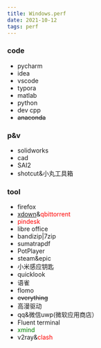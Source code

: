 ```yaml
---
title: Windows.perf
date: 2021-10-12
tags: perf
---
```

### code
 - pycharm
 - idea
 - vscode
 - typora
 - matlab
 - python
 - dev cpp
 - ~~anaconda~~

### p&v
- solidworks
- cad 
- SAI2
- shotcut&小丸工具箱

### tool
- firefox
- [xdown](https://xdown.org/)&<font color="red">qbittorrent</font>
- <font color="red">pindesk</font>
- libre office
- bandizip|7zip
- sumatrapdf
- PotPlayer
- steam&epic
- 小米感应钥匙
- quicklook
- 语雀
- flomo
- ~~everything~~
- 高漫驱动
- qq&微信uwp(微软应用商店）
- Fluent terminal
- <font color="green">xmind</font>
- v2ray&<font color="red">clash</font>